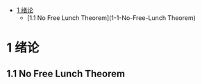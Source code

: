 
* [1 绪论](#1-绪论)
	* [1.1 No Free Lunch Theorem](1-1-No-Free-Lunch Theorem) 


# 1 绪论
## 1.1 No Free Lunch Theorem